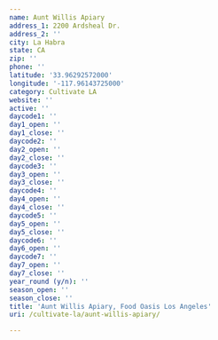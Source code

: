 ```yaml
---
name: Aunt Willis Apiary
address_1: 2200 Ardsheal Dr.
address_2: ''
city: La Habra
state: CA
zip: ''
phone: ''
latitude: '33.96292572000'
longitude: '-117.96143725000'
category: Cultivate LA
website: ''
active: ''
daycode1: ''
day1_open: ''
day1_close: ''
daycode2: ''
day2_open: ''
day2_close: ''
daycode3: ''
day3_open: ''
day3_close: ''
daycode4: ''
day4_open: ''
day4_close: ''
daycode5: ''
day5_open: ''
day5_close: ''
daycode6: ''
day6_open: ''
daycode7: ''
day7_open: ''
day7_close: ''
year_round (y/n): ''
season_open: ''
season_close: ''
title: 'Aunt Willis Apiary, Food Oasis Los Angeles'
uri: /cultivate-la/aunt-willis-apiary/

---
```

